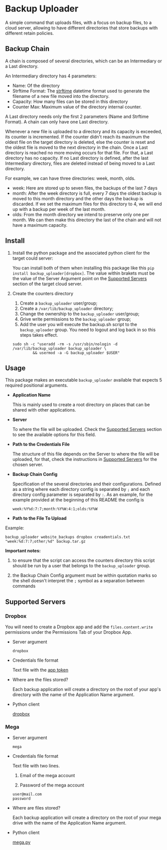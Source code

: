 # Backup Uploader

A simple command that uploads files, with a focus on backup files, to a cloud server, allowing to have different directories that store backups with different retain policies.

## Backup Chain

A chain is composed of several directories, which can be an Intermediary or a Last directory.

An Intermediary directory has 4 parameters:

- Name: Of the directory
- Strftime Format: The [strftime](https://strftime.org/) datetime format used to generate the filename of a new file moved into the directory.
- Capacity: How many files can be stored in this directory
- Counter Max: Maximum value of the directory internal counter.

A Last directory needs only the first 2 parameters (Name and Strftime Format). A chain can only have one Last directory.

Whenever a new file is uploaded to a directory and its capacity is exceeded, its counter is incremented. If the counter didn't reach its maximum the oldest file on the target directory is deleted, else the counter is reset and the oldest file is moved to the next directory in the chain. Once a Last directory is reached no more moving occurs for that file. For that, a Last directory has no capacity. If no Last directory is defined, after the last Intermediary directory, files are deleted instead of being moved to a Last directory.

For example, we can have three directories: week, month, olds.

- week: Here are stored up to seven files, the backups of the last 7 days
- month: After the week directory is full, every 7 days the oldest backup is moved to this month directory and the other days the backup is discarded. If we set the maximum files for this directory to 4, we will end up with a backup per week of the last month.
- olds: From the month directory we intend to preserve only one per month. We can then make this directory the last of the chain and will not have a maximum capacity.

## Install

1. Install the python package and the associated python client for the target could server:
   
   You can install both of them when installing this package like this `pip install backup_uploader[dropbox]`. The value within brakets must be the value of the Server Argument point on the [Supported Servers](#supported-servers) section of the target cloud server.

2. Create the counters directory
   1. Create a `backup_uploader` user/group;
   2. Create a `/var/lib/backup_uploader` directory;
   3. Change the ownership to the `backup_uploader` user/group;
   4. Grive write permissions to the `backup_uploader` group;
   5. Add the user you will execute the backup.sh script to the `backup_uploader` group. You need to logout and log back in so this steps takes effect.
   
   ```shell
   sudo sh -c "useradd -rm -s /usr/sbin/nologin -d /var/lib/backup_uploader backup_uploader \
            && usermod -a -G backup_uploader $USER"
   ```

## Usage

This package makes an executable `backup_uploader` available that expects 5 required positional arguments.

- **Application Name**
  
  This is mainly used to create a root directory on places that can be shared with other applications.

- **Server**
  
  To where the file will be uploaded. Check the [Supported Servers](#supported-servers) section to see the available options for this field.

- **Path to the Credentials File**
  
  The structure of this file depends on the Server to where the file will be uploaded, for that, check the instructions in [Supported Servers](#supported-servers) for the chosen server.

- **Backup Chain Config**
  
  Specification of the several directories and their configurations. Defined as a string where each directory config is separated by `;` and each directory config parameter is separated by `:`. As an example, for the example provided at the beginning of this README the config is
  
  ```textile
  week:%Y%d:7:7;month:%Y%W:4:1;olds:%Y%W
  ```

- **Path to the File To Upload**

Example:

```shell
backup_uploader website_backups dropbox creadentials.txt "week:%d:7:7;other;%d" backup.tar.gz
```

**Important notes:**

1. to ensure that the script can access the counters directory this script should be run by a user that belongs to the `backup_uploader` group.

2. the Backup Chain Config argument must be within quotation marks so the shell doesn't interpret the `;` symbol as a separation between commands

## Supported Servers

### Dropbox

You will need to create a Dropbox app and add the `files.content.write` permissions under the Permissions Tab of your Dropbox App.

- Server argument
  
  `dropbox`

- Credentials file format
  
  Text file with the [app token](https://dropbox.tech/developers/generate-an-access-token-for-your-own-account)

- Where are the files stored?
  
  Each backup application will create a directory on the root of your app's directory with the name of the Application Name argument.

- Python client
  
  [dropbox](https://pypi.org/project/dropbox/)

### Mega

- Server argument
  
  `mega`

- Credentials file format
  
  Text file with two lines.
  
  1. Email of the mega account
  
  2. Password of the mega account
  
  ```textile
  user@mail.com
  password
  ```

- Where are files stored?
  
  Each backup application will create a directory on the root of your mega drive with the name of the Application Name argument.

- Python client
  
  [mega.py](https://pypi.org/project/mega.py/)
